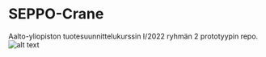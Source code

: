 # SEPPO-Crane
Aalto-yliopiston tuotesuunnittelukurssin I/2022 ryhmän 2 prototyypin repo. 
![alt text](https://photos.google.com/share/AF1QipOTcQc0z0kA61lXF1M9n6w6wpPNMMUp8JaamPM-sv_l9hTYCN54FVtntP1sF1ieRg/photo/AF1QipPFPP4W1-aCMn6QMgpso_rh9xGbrpeGy2CMJSX1?key=OUFUMWhCWFotdUZwZHJkaWRmN2pHSVZZOHlORGtB)
